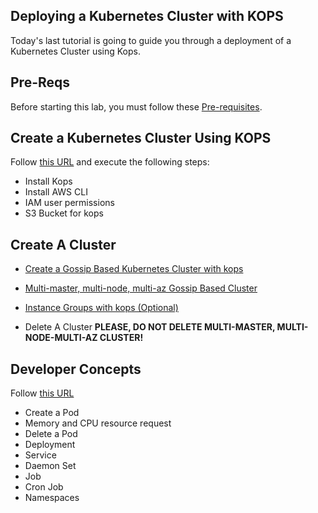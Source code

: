 ## Deploying a Kubernetes Cluster with KOPS

Today's last tutorial is going to guide you through a deployment of a Kubernetes Cluster using Kops.

## Pre-Reqs

Before starting this lab, you must follow these [Pre-requisites](https://github.com/aws-samples/aws-workshop-for-kubernetes/blob/master/prereqs.adoc).

## Create a Kubernetes Cluster Using KOPS

Follow [this URL](https://github.com/aws-samples/aws-workshop-for-kubernetes/tree/master/cluster-install) and execute the following steps:

* Install Kops
* Install AWS CLI
* IAM user permissions
* S3 Bucket for kops

## Create A Cluster

* [Create a Gossip Based Kubernetes Cluster with kops](https://github.com/aws-samples/aws-workshop-for-kubernetes/tree/master/cluster-install#create-a-gossip-based-kubernetes-cluster-with-kops)

* [Multi-master, multi-node, multi-az Gossip Based Cluster](https://github.com/aws-samples/aws-workshop-for-kubernetes/tree/master/cluster-install#multi-master-multi-node-multi-az-gossip-based-cluster)

* [Instance Groups with kops (Optional)](https://github.com/aws-samples/aws-workshop-for-kubernetes/tree/master/cluster-install#instance-groups-with-kops)

* Delete A Cluster
  **PLEASE, DO NOT DELETE MULTI-MASTER, MULTI-NODE-MULTI-AZ CLUSTER!**


## Developer Concepts

Follow [this URL](https://github.com/aws-samples/aws-workshop-for-kubernetes/tree/master/developer-concepts)


* Create a Pod
* Memory and CPU resource request
* Delete a Pod
* Deployment
* Service
* Daemon Set
* Job
* Cron Job
* Namespaces
